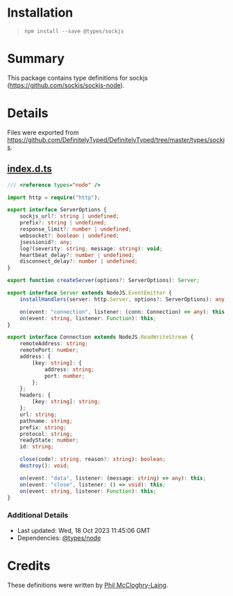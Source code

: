 # Installation

> `npm install --save @types/sockjs`

# Summary

This package contains type definitions for sockjs (https://github.com/sockjs/sockjs-node).

# Details

Files were exported from https://github.com/DefinitelyTyped/DefinitelyTyped/tree/master/types/sockjs.

## [index.d.ts](https://github.com/DefinitelyTyped/DefinitelyTyped/tree/master/types/sockjs/index.d.ts)

````ts
/// <reference types="node" />

import http = require("http");

export interface ServerOptions {
    sockjs_url?: string | undefined;
    prefix?: string | undefined;
    response_limit?: number | undefined;
    websocket?: boolean | undefined;
    jsessionid?: any;
    log?(severity: string, message: string): void;
    heartbeat_delay?: number | undefined;
    disconnect_delay?: number | undefined;
}

export function createServer(options?: ServerOptions): Server;

export interface Server extends NodeJS.EventEmitter {
    installHandlers(server: http.Server, options?: ServerOptions): any;

    on(event: "connection", listener: (conn: Connection) => any): this;
    on(event: string, listener: Function): this;
}

export interface Connection extends NodeJS.ReadWriteStream {
    remoteAddress: string;
    remotePort: number;
    address: {
        [key: string]: {
            address: string;
            port: number;
        };
    };
    headers: {
        [key: string]: string;
    };
    url: string;
    pathname: string;
    prefix: string;
    protocol: string;
    readyState: number;
    id: string;

    close(code?: string, reason?: string): boolean;
    destroy(): void;

    on(event: "data", listener: (message: string) => any): this;
    on(event: "close", listener: () => void): this;
    on(event: string, listener: Function): this;
}

````

### Additional Details

* Last updated: Wed, 18 Oct 2023 11:45:06 GMT
* Dependencies: [@types/node](https://npmjs.com/package/@types/node)

# Credits

These definitions were written by [Phil McCloghry-Laing](https://github.com/pmccloghrylaing).
